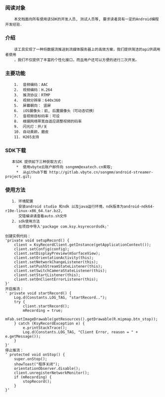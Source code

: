 ### 阅读对象
        本文档面向所有使用该SDK的开发人员, 测试人员等, 要求读者具有一定的Android编程开发经验.
### 介绍
        该工具实现了一种将数据流推送到流媒体服务器上的高效方案，我们提供简洁的api供调用者使用
        ，我们不仅提供了丰富的个性化接口，而且用户还可以方便的进行二次开发。
### 主要功能
        1.  音频编码：AAC
        2.  视频编码：H.264
        3.  推流协议：RTMP
        4.  视频分辨率：640x360 
        5.  屏幕朝向： 竖屏
        6.  iOS摄像头：前, 后置摄像头（可动态切换）
        7.  音视频目标码率：可设
        8.  根据网络带宽自适应调整视频的码率
        9.  闪光灯：开/关
        10. 自动美颜，磨皮
        11. H265支持
### SDK下载
       本SDK 提供如下三种获取方式:
         *  使用vbyte云账户邮件向 songmm@exatech.cn索取;
         *  从github下载 http://gitlab.vbyte.cn/songmm/android-streamer-project.git;  
### 使用方法
       1. 环境配置
          安装android studio 和ndk 以及java运行环境，ndk版本为android-ndk64-r10e-linux-x86_64.tar.bz2,
          交错编译请查看auto.sh文件
       2. sdk使用方法
          在项目中导入'package com.ksy.ksyrecordsdk;'
          
    创建实例代码：
    'private void setupRecord() {
        client = KsyRecordClient.getInstance(getApplicationContext());
        client.setConfig(config);
        client.setDisplayPreview(mSurfaceView);
        client.setOrientationActivity(this);
        client.setNetworkChangeListener(this);
        client.setPushStreamStateListener(this);
        client.setSwitchCameraStateListener(this);
        client.setStartListener(this);
        client.setOnClientErrorListener(this);
    }'
    开启推流：
    ' private void startRecord() {
        Log.d(Constants.LOG_TAG, "startRecord..");
        try {
            client.startRecord();
            mRecording = true;
            mFab.setImageDrawable(getResources().getDrawable(R.mipmap.btn_stop));
        } catch (KsyRecordException e) {
            e.printStackTrace();
            Log.d(Constants.LOG_TAG, "Client Error, reason = " + e.getMessage());
        }
    }'
    停止推流：
    ’ protected void onStop() {
        super.onStop();
        showToast("程序关闭");
        orientationObserver.disable();
        client.unregisterNetworkMonitor();
        if (mRecording) {
            stopRecord();
        }
    }‘
